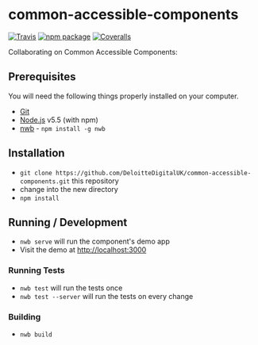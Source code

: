 # common-accessible-components

[![Travis][build-badge]][build]
[![npm package][npm-badge]][npm]
[![Coveralls][coveralls-badge]][coveralls]

Collaborating on Common Accessible Components:

## Prerequisites

You will need the following things properly installed on your computer.

* [Git](http://git-scm.com/)
* [Node.js](http://nodejs.org/) v5.5 (with npm)
* [nwb](https://github.com/insin/nwb/) - `npm install -g nwb`

## Installation

* `git clone https://github.com/DeloitteDigitalUK/common-accessible-components.git` this repository
* change into the new directory
* `npm install`

## Running / Development

* `nwb serve` will run the component's demo app
* Visit the demo at [http://localhost:3000](http://localhost:3000)

### Running Tests

* `nwb test` will run the tests once
* `nwb test --server` will run the tests on every change

### Building

* `nwb build`

[build-badge]: https://img.shields.io/travis/user/repo/master.svg?style=flat-square
[build]: https://travis-ci.org/user/repo

[npm-badge]: https://img.shields.io/npm/v/npm-package.svg?style=flat-square
[npm]: https://www.npmjs.org/package/npm-package

[coveralls-badge]: https://img.shields.io/coveralls/user/repo/master.svg?style=flat-square
[coveralls]: https://coveralls.io/github/user/repo
